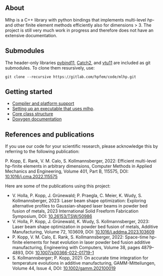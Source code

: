 ## About

Mlhp is a C++ library with python bindings that implements multi-level _hp_- and other finite element methods efficiently also for dimensions > 3. The project is still very much work in progress and therefore does not have an extensive documentation.

## Submodules

The header-only libraries [pybind11](https://pybind11.readthedocs.io/en/stable/), [Catch2](https://github.com/catchorg/Catch2), and [vtu11](https://github.com/phmkopp/vtu11) are included as git submodules. To clone them resursively, use: 
```
git clone --recursive https://gitlab.com/hpfem/code/mlhp.git
```

## Getting started
- [Compiler and platform support](https://gitlab.com/hpfem/code/mlhp/-/wikis/Compiler%20and%20platform%20support) 
- [Setting up an executable that uses mlhp](https://gitlab.com/hpfem/code/mlhp/-/wikis/Setting%20up%20an%20executable%20that%20uses%20mlhp).
- [Core class structure](https://gitlab.com/hpfem/code/mlhp/-/wikis/Core%20class%20structure)
- [Doxygen documentation](https://hpfem/code.gitlab.io/mlhp)

## References and publications

If you use our code for your scientific research, please acknowledge this by referring to the following publication:

P. Kopp, E. Rank, V. M. Calo, S. Kollmannsberger, 2022: Efficient multi-level hp-finite elements in arbitrary dimensions, Computer Methods in Applied Mechanics and Engineering, Volume 401, Part B, 115575, DOI: [10.1016/j.cma.2022.115575](https://doi.org/10.1016/j.cma.2022.115575)

Here are some of the publications using this project:

- V. Holla, P. Kopp, J. Grünewald; P. Praegla, C. Meier, K. Wudy, S. Kollmannsberger, 2023: Laser beam shape optimization: Exploring alternative profiles to Gaussian-shaped laser beams in powder bed fusion of metals, 2023 International Solid Freeform Fabrication Symposium, 
DOI: [10.26153/TSW/50986](https://doi.org/10.26153/TSW/50986)
- V. Holla, P. Kopp, J. Grünewald, K. Wudy, S. Kollmannsberger, 2023: Laser beam shape optimization in powder bed fusion of metals, Additive Manufacturing, Volume 72, 103609, DOI: [10.1016/j.addma.2023.103609](https://doi.org/10.1016/j.addma.2023.103609)
- P. Kopp, V. M. Calo, E. Rank, S. Kollmannsberger, 2022: Space-time hp-finite elements for heat evolution in laser powder bed fusion additive manufacturing, Engineering with Computers, Volume 38, pages 4879–4893, DOI: [10.1007/s00366-022-01719-1](https://doi.org/10.1007/s00366-022-01719-1)
- S. Kollmannsberger; P. Kopp, 2021: On accurate time integration for temperature evolutions in additive manufacturing, GAMM-Mitteilungen, Volume 44, Issue 4, DOI: [10.1002/gamm.202100019](https://doi.org/10.1002/gamm.202100019)
